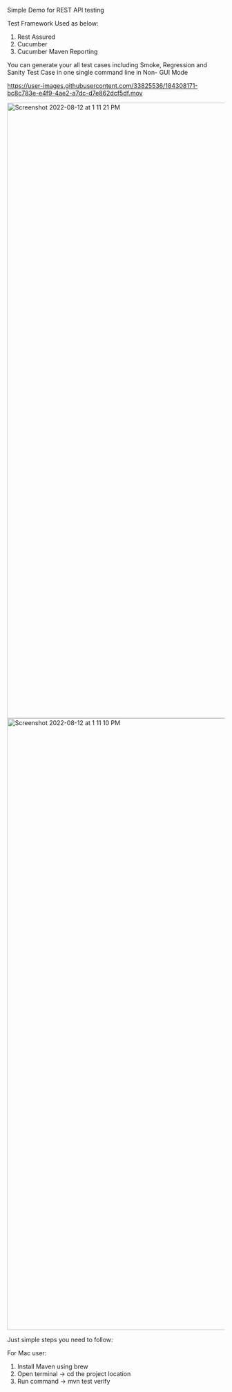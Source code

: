 Simple Demo for REST API testing

Test Framework Used as below:
1. Rest Assured
2. Cucumber
3. Cucumber Maven Reporting


You can generate your all test cases including Smoke, Regression and Sanity Test Case in one single command line in Non- GUI Mode



https://user-images.githubusercontent.com/33825536/184308171-bc8c783e-e4f9-4ae2-a7dc-d7e862dcf5df.mov

<img width="1422" alt="Screenshot 2022-08-12 at 1 11 21 PM" src="https://user-images.githubusercontent.com/33825536/184308200-9f1d543c-8444-420b-9166-3f0e316eb87c.png">
<img width="1413" alt="Screenshot 2022-08-12 at 1 11 10 PM" src="https://user-images.githubusercontent.com/33825536/184308204-b7d700aa-21d0-4c30-a0f2-6884d4e8aeed.png">


Just simple steps you need to follow:

For Mac user:
1. Install Maven using brew
2. Open terminal -> cd the project location
3. Run command -> mvn test verify

